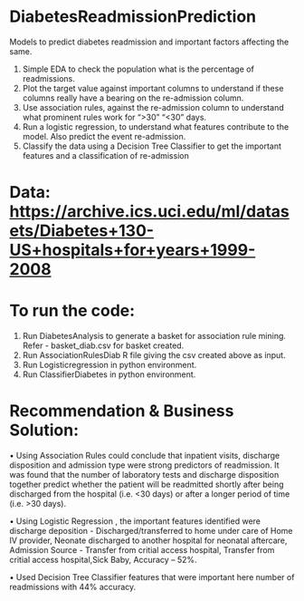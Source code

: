 # DiabetesReadmissionPrediction
Models to predict diabetes readmission and important factors affecting the same.

1.	Simple EDA to check the population what is the percentage of readmissions.
2.	Plot the target value against important columns to understand if these columns really have a bearing on the re-admission column.
3.	Use association rules, against the re-admission column to understand what prominent rules work for “>30” “<30” days.
4.	Run a logistic regression, to understand what features contribute to the model. Also predict the event re-admission.
5.	Classify the data using a Decision Tree Classifier to get the important features and a classification of re-admission

# Data: https://archive.ics.uci.edu/ml/datasets/Diabetes+130-US+hospitals+for+years+1999-2008

# To run the code:

1. Run DiabetesAnalysis to generate a basket for association rule mining. Refer - basket_diab.csv for basket created.
2. Run AssociationRulesDiab R file giving the csv created above as input.
3. Run Logisticregression in python environment.
4. Run ClassifierDiabetes in python environment.

# Recommendation & Business Solution:
•	Using Association Rules could conclude that inpatient visits, discharge disposition and admission type were 
strong predictors of readmission. It was found that the number of laboratory tests and discharge disposition together 
predict whether the patient will be readmitted shortly after being discharged from the hospital (i.e. <30 days) 
or after a longer period of time (i.e. >30 days).

•	Using Logistic Regression , the important features identified were discharge deposition - 
Discharged/transferred to home under care of Home IV provider, Neonate discharged to another hospital for neonatal aftercare,
Admission Source - Transfer from critial access hospital, Transfer from critial access hospital,Sick Baby, Accuracy – 52%.

•	Used Decision Tree Classifier features that were important here number of readmissions with 44% accuracy.

